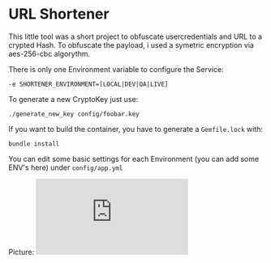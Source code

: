 # URL Shortener

This little tool was a short project to obfuscate usercredentials and URL to a crypted Hash. 
To obfuscate the payload, i used a symetric encryption via aes-256-cbc algorythm.

There is only one Environment variable to configure the Service:
```
-e SHORTENER_ENVIRONMENT=[LOCAL|DEV|QA|LIVE]
```

To generate a new CryptoKey just use:
```
./generate_new_key config/foobar.key
```

If you want to build the container, you have to generate a `Gemfile.lock` with:
```
bundle install
```

You can edit some basic settings for each Environment (you can add some ENV's here) under `config/app.yml`

Picture:
![alt text](http://www.imageno.com/5tel53qcjp19pic.html "Example")
